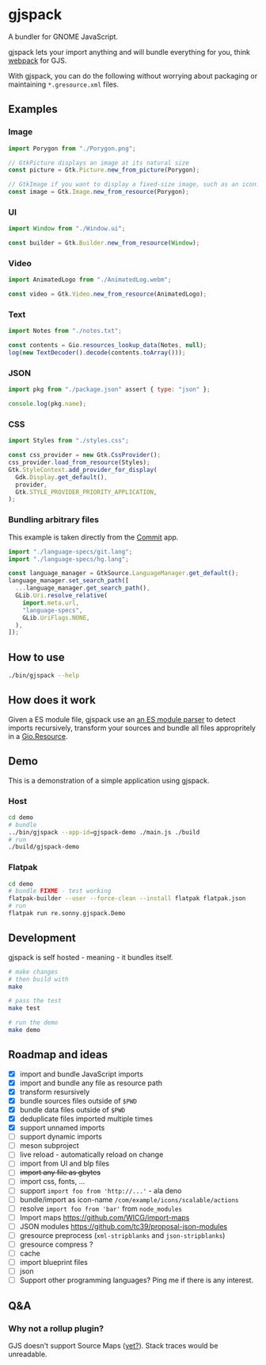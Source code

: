 # gjspack

A bundler for GNOME JavaScript.

gjspack lets your import anything and will bundle everything for you, think [webpack](https://webpack.js.org/) for GJS.

With gjspack, you can do the following without worrying about packaging or maintaining `*.gresource.xml` files.

## Examples

### Image

```js
import Porygon from "./Porygon.png";

// GtkPicture displays an image at its natural size
const picture = Gtk.Picture.new_from_picture(Porygon);

// GtkImage if you want to display a fixed-size image, such as an icon.
const image = Gtk.Image.new_from_resource(Porygon);
```

### UI

```js
import Window from "./Window.ui";

const builder = Gtk.Builder.new_from_resource(Window);
```

### Video

```js
import AnimatedLogo from "./AnimatedLog.webm";

const video = Gtk.Video.new_from_resource(AnimatedLogo);
```

### Text

```js
import Notes from "./notes.txt";

const contents = Gio.resources_lookup_data(Notes, null);
log(new TextDecoder().decode(contents.toArray()));
```

### JSON

```js
import pkg from "./package.json" assert { type: "json" };

console.log(pkg.name);
```

### CSS

```js
import Styles from "./styles.css";

const css_provider = new Gtk.CssProvider();
css_provider.load_from_resource(Styles);
Gtk.StyleContext.add_provider_for_display(
  Gdk.Display.get_default(),
  provider,
  Gtk.STYLE_PROVIDER_PRIORITY_APPLICATION,
);
```

### Bundling arbitrary files

This example is taken directly from the [Commit](https://github.com/sonnyp/Commit/) app.

```js
import "./language-specs/git.lang";
import "./language-specs/hg.lang";

const language_manager = GtkSource.LanguageManager.get_default();
language_manager.set_search_path([
  ...language_manager.get_search_path(),
  GLib.Uri.resolve_relative(
    import.meta.url,
    "language-specs",
    GLib.UriFlags.NONE,
  ),
]);
```

## How to use

```sh
./bin/gjspack --help
```

## How does it work

Given a ES module file, gjspack use an [an ES module parser](https://github.com/guybedford/es-module-lexer/) to detect imports recursively, transform your sources and bundle all files appropritely in a [Gio.Resource](https://docs.gtk.org/gio/struct.Resource.html).

## Demo

This is a demonstration of a simple application using gjspack.

### Host

```sh
cd demo
# bundle
../bin/gjspack --app-id=gjspack-demo ./main.js ./build
# run
./build/gjspack-demo
```

### Flatpak

```sh
cd demo
# bundle FIXME - test working
flatpak-builder --user --force-clean --install flatpak flatpak.json
# run
flatpak run re.sonny.gjspack.Demo
```

## Development

gjspack is self hosted - meaning - it bundles itself.

```sh
# make changes
# then build with
make

# pass the test
make test

# run the demo
make demo
```

## Roadmap and ideas

- [x] import and bundle JavaScript imports
- [x] import and bundle any file as resource path
- [x] transform resursively
- [x] bundle sources files outside of `$PWD`
- [x] bundle data files outside of `$PWD`
- [x] deduplicate files imported multiple times
- [x] support unnamed imports
- [ ] support dynamic imports
- [ ] meson subproject
- [ ] live reload - automatically reload on change
- [ ] import from UI and blp files
- [ ] ~~import any file as gbytes~~
- [ ] import css, fonts, ...
- [ ] support `import foo from 'http://...'` - ala deno
- [ ] bundle/import as icon-name `/com/example/icons/scalable/actions`
- [ ] resolve `import foo from 'bar'` from `node_modules`
- [ ] Import maps https://github.com/WICG/import-maps
- [ ] JSON modules https://github.com/tc39/proposal-json-modules
- [ ] gresource preprocess (`xml-stripblanks` and `json-stripblanks`)
- [ ] gresource compress ?
- [ ] cache
- [ ] import blueprint files
- [ ] json
- [ ] Support other programming languages? Ping me if there is any interest.

## Q&A

### Why not a rollup plugin?

GJS doesn't support Source Maps ([yet?](https://gitlab.gnome.org/GNOME/gjs/-/issues/474)).
Stack traces would be unreadable.
